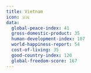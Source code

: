 ```yaml
---
title: Vietnam
icon: 🇻🇳
data:
  global-peace-index: 41
  gross-domestic-product: 35
  human-development-index: 107
  world-happiness-report: 54
  cost-of-living: 35
  good-country-index: 120
  global-freedom-score: 167
---
```

